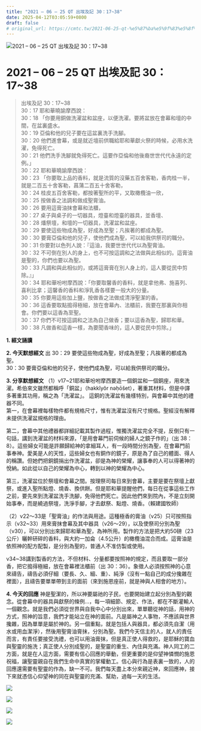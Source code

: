 ```yaml
---
title: "2021 – 06 – 25 QT 出埃及記 30：17~38"
date: 2025-04-12T03:05:59+0800
draft: false
# original_url: https://cmtc.tw/2021-06-25-qt-%e5%87%ba%e5%9f%83%e5%8f%8a%e8%a8%98-30%ef%bc%9a1738
---
```


![2021 – 06 – 25 QT 出埃及記 30：17\~38](/images/qt.jpg   "2021 – 06 – 25 QT 出埃及記 30：17\~38")

# 2021 – 06 – 25 QT 出埃及記 30：17\~38

> 出埃及記 30：17\~38  
> 30：17 耶和華曉諭摩西說：  
> 30：18 「你要用銅做洗濯盆和盆座，以便洗濯。要將盆放在會幕和壇的中間，在盆裏盛水。  
> 30：19 亞倫和他的兒子要在這盆裏洗手洗腳。  
> 30：20 他們進會幕，或是就近壇前供職給耶和華獻火祭的時候，必用水洗濯，免得死亡。  
> 30：21 他們洗手洗腳就免得死亡。這要作亞倫和他後裔世世代代永遠的定例。」  
> 30：22 耶和華曉諭摩西說：  
> 30：23 「你要取上品的香料，就是流質的沒藥五百舍客勒，香肉桂一半，就是二百五十舍客勒，菖蒲二百五十舍客勒，  
> 30：24 桂皮五百舍客勒，都按著聖所的平，又取橄欖油一欣，  
> 30：25 按做香之法調和做成聖膏油。  
> 30：26 要用這膏油抹會幕和法櫃，  
> 30：27 桌子與桌子的一切器具，燈臺和燈臺的器具，並香壇、  
> 30：28 燔祭壇，和壇的一切器具，洗濯盆和盆座。  
> 30：29 要使這些物成為聖，好成為至聖；凡挨著的都成為聖。  
> 30：30 要膏亞倫和他的兒子，使他們成為聖，可以給我供祭司的職分。  
> 30：31 你要對以色列人說：『這油，我要世世代代以為聖膏油。  
> 30：32 不可倒在別人的身上，也不可按這調和之法做與此相似的。這膏油是聖的，你們也要以為聖。  
> 30：33 凡調和與此相似的，或將這膏膏在別人身上的，這人要從民中剪除。』」  
> 30：34 耶和華吩咐摩西說：「你要取馨香的香料，就是拿他弗、施喜列、喜利比拿；這馨香的香料和淨乳香各樣要一般大的分量。  
> 30：35 你要用這些加上鹽，按做香之法做成清淨聖潔的香。  
> 30：36 這香要取點搗得極細，放在會幕內、法櫃前，我要在那裏與你相會。你們要以這香為至聖。  
> 30：37 你們不可按這調和之法為自己做香；要以這香為聖，歸耶和華。  
> 30：38 凡做香和這香一樣，為要聞香味的，這人要從民中剪除。」

**1. 經文誦讀**

**2.  今天默想經文**
出 30：29 要使這些物成為聖，好成為至聖；凡挨著的都成為聖。  
30：30 要膏亞倫和他的兒子，使他們成為聖，可以給我供祭司的職分。

**3. 分享默想經文**
（1）v17\~21耶和華吩咐摩西要造一個銅盆和一個銅座，用來洗濯。希伯來文雖然都稱呼「銅盆」（hakkîyôr nǝḥōšet），著重其材料，但是中譯多著重其功用，稱之為「洗濯盆」。 這銅的洗濯盆有幾樣特別，與會幕中其他的禮器不同。  
第一，在會幕裡每樣物件都有規格尺寸，惟有洗濯盆沒有尺寸規格。聖經沒有解釋未提供洗濯盆規格的理由。

第二，會幕中其他禮器都詳細記載其製作過程，惟獨洗濯盆完全不提，反倒只有一句話，講到洗濯盆的材料來源，「是用會幕門前伺候的婦人之鏡子作的」（出 38：8）。這些婦女可能是許願歸給神的拿細耳人，有一段時間分別為聖，在會幕門前事奉神。愛美是人的天性，這些婦女也有銅作的鏡子，原是為了自己的體面、得人的稱讚。但她們把銅鏡捐出作洗濯盆，卻是為神的榮耀，讓事奉的人可以得著神的悅納。如此從以自己的榮耀為中心，轉到以神的榮耀為中心。

第三，洗濯盆位於祭壇和會幕之間。按理祭司每日來到會幕，主要是要在祭壇上獻祭，或進入聖所點燈、燒香、換供餅。但是耶和華提醒他們，每日在從事這些工作之前，要先來到洗濯盆洗手洗腳，免得他們死亡。因此他們來到院內，不是立刻開始事奉，而是繞過祭壇，洗淨手腳，才去獻祭、點燈、燒香。（賴建國牧師）

（2）v22～33是「聖膏油」的作法與用途。這種極香的膏油（v25）只可按照指示（v32\~33）用來膏抹會幕及其中器具（v26～29），以及使祭司分別為聖（v30），可以分別出來歸耶和華為聖，為神所用。製作的方法是把大約50磅（23公斤）曬幹研碎的香料，與大約一加侖（4.5公升）的橄欖油混合而成。這膏油是依照神的配方配製，是分別為聖的，普通人不准仿製或使用。

v34\~38講到製香的方法，不但材料、分量都要按照神的規定，而且要取一部分香，把它搗得極細，放在會幕裡法櫃前（出 30：36）。象徵人必須按照神的心意來禱告，禱告必須仔細（要長、久、細、重）、純淨（沒有一點自己的成分攙雜在裡面），且禱告要單單帶到主的面前（來到施恩座前，就是神與人相會的地方）。

**4. 今天的回應**
神是聖潔的，所以神要屬祂的子民，也要開始建立起分別為聖的觀念。從會幕中的器具與獻祭的條例…，每一項細節、規定、作法，都在不斷灌輸人一個觀念。就是我們必須從世界與自我中心中分別出來，單單聽從神的話，用神的方式，照神的旨意，我們才能站立在神的面前。凡是屬神之人事物，不應該與世界攙雜，因為單單是屬於神的。另一個重點，就是包括人與器具，都必須先自潔（用水或用血潔淨），然後用聖膏油膏抹，分別為聖。我們今天信主的人，就人的責任而言，有責任要接受洗禮，也可以用油膏抹，但是真正使人得救的，是耶穌的寶血與聖靈的施洗；真正使人分別成聖的，是聖靈的重生、內住與充滿。神人同工的二方面，就是在人這方面，需要有信心回應的舉動，但更重要的是仰望神憐憫的施恩祝福，讓聖靈親自在我們生命中真實的掌權動工。信心與行為是表裏一致的，人的回應還需要有聖靈的作為，缺一不可。我們每天盡上本分來親近神，來回應神，接下來就憑信心仰望神的同在與聖靈的充滿、幫助，過每一天的生活。

![](/images/202106251.png)

![](/images/202106252.jpg)

![](/images/202106253.jpg)

![](/images/202106254.jpg)
